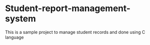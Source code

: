 # Student-report-management-system
This is a sample project to manage student records and done using C language
